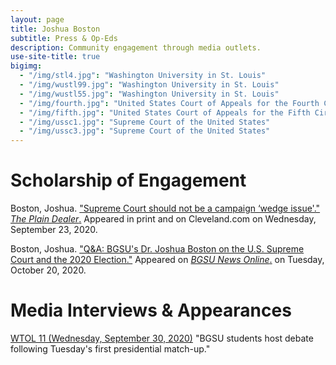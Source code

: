 ```yaml
---
layout: page
title: Joshua Boston
subtitle: Press & Op-Eds
description: Community engagement through media outlets.
use-site-title: true
bigimg:
  - "/img/stl4.jpg": "Washington University in St. Louis"
  - "/img/wustl99.jpg": "Washington University in St. Louis"
  - "/img/wustl55.jpg": "Washington University in St. Louis"
  - "/img/fourth.jpg": "United States Court of Appeals for the Fourth Circuit"
  - "/img/fifth.jpg": "United States Court of Appeals for the Fifth Circuit"
  - "/img/ussc1.jpg": "Supreme Court of the United States"
  - "/img/ussc3.jpg": "Supreme Court of the United States"
---
```


# Scholarship of Engagement

Boston, Joshua. <a href="https://www.cleveland.com/opinion/2020/09/supreme-court-should-not-be-a-campaign-wedge-issue-joshua-boston.html" target="_blank">"Supreme Court should not be a campaign ‘wedge issue'."</a> <a href="https://muckrack.com/blog/2019/10/24/the-top-25-us-daily-newspapers-of-fall-2019" targer="_blank"><i>The Plain Dealer</i>.</a> Appeared in print and on Cleveland.com on Wednesday, September 23, 2020.

Boston, Joshua. <a href="https://www.bgsu.edu/news/2020/10/joshua-boston-on-us-supreme-court-and-2020-election.html" target="_blank">"Q&A: BGSU's Dr. Joshua Boston on the U.S. Supreme Court and the 2020 Election."</a> Appeared on <a href="https://www.bgsu.edu/news.html" targer="_blank"><i>BGSU News Online</i>.</a> on Tuesday, October 20, 2020.

# Media Interviews & Appearances

<a href="https://www.wtol.com/article/news/bgsu-students-host-debate-in-response-to-first-presidential-debate/512-745236ca-1424-4371-b2e1-cd8a408ea890" target="_blank">WTOL 11 (Wednesday, September 30, 2020)</a> "BGSU students host debate following Tuesday's first presidential match-up."


